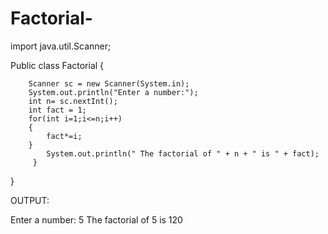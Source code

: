 # Factorial-
import java.util.Scanner;

Public class Factorial {

        Scanner sc = new Scanner(System.in);
        System.out.println("Enter a number:");
        int n= sc.nextInt();
        int fact = 1;
        for(int i=1;i<=n;i++)
        {
            fact*=i;
        }
            System.out.println(" The factorial of " + n + " is " + fact);
         }
}

OUTPUT:

Enter a number:
5
The factorial of 5 is 120
